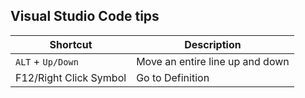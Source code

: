 ## Visual Studio Code tips

| Shortcut                  | Description                                     |
| ------------------------- | ----------------------------------------------- |
| `ALT` + `Up/Down`         | Move an entire line up and down                 |
| F12/Right Click Symbol    | Go to Definition                                |